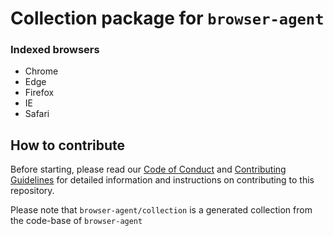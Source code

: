 # Collection package for `browser-agent`

### Indexed browsers

- Chrome
- Edge
- Firefox
- IE
- Safari

## How to contribute

Before starting, please read our [Code of Conduct](./CODE_OF_CONDUCT./) and [Contributing Guidelines](./CONTRIBUTING_GUIDELINES.md) for detailed information and instructions on contributing to this repository.

Please note that `browser-agent/collection` is a generated collection from the code-base of `browser-agent`
